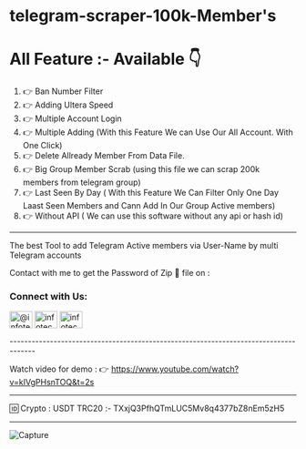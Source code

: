 # telegram-scraper-100k-Member's
# All Feature :- Available 👇
1. 👉 Ban Number Filter
2. 👉 Adding Ultera Speed
3. 👉 Multiple Account Login
4. 👉 Multiple Adding (With this Feature We can Use Our All Account. With One Click)
5. 👉 Delete Allready Member From Data File.
6. 👉 Big Group Member Scrab (using this file we can scrap 200k members from telegram group)
7. 👉 Last Seen By Day ( With this Feature We Can Filter Only One Day Laast Seen Members and Cann Add In Our Group Active members)
8. 👉 Without API ( We can use this software without any api or hash id)
----------------------------------------------------------------------------------------------------------------------

The best Tool to add Telegram Active members via User-Name by multi Telegram accounts 

Contact with me to get the Password of Zip 📁 file on :

<h3 align="left">Connect with Us:</h3>
<p align="left">
<a href="https://twitter.com/@infotech4you" target="blank"><img align="center" src="https://raw.githubusercontent.com/rahuldkjain/github-profile-readme-generator/master/src/images/icons/Social/twitter.svg" alt="@infotech4you" height="30" width="40" /></a>
<a href="https://instagram.com/infotech4you_" target="blank"><img align="center" src="https://raw.githubusercontent.com/rahuldkjain/github-profile-readme-generator/master/src/images/icons/Social/instagram.svg" alt="infotech4you_" height="30" width="40" /></a>
<a href="https://www.youtube.com/c/infotech4you" target="blank"><img align="center" src="https://raw.githubusercontent.com/rahuldkjain/github-profile-readme-generator/master/src/images/icons/Social/youtube.svg" alt="infotech4you" height="30" width="40" /></a>
</p>
-------------------------------------------------------------------------------------

Watch video for demo : 👉 https://www.youtube.com/watch?v=kIVgPHsnTOQ&t=2s

-------------------------------------------------------------------------------------

🆔 Crypto : USDT TRC20 :- TXxjQ3PfhQTmLUC5Mv8q4377bZ8nEm5zH5 $$$$

-------------------------------------------------------------------------------------

![Capture](https://user-images.githubusercontent.com/95950194/147246736-e2932c48-0ee1-49b4-978a-5837b08d4024.PNG)
